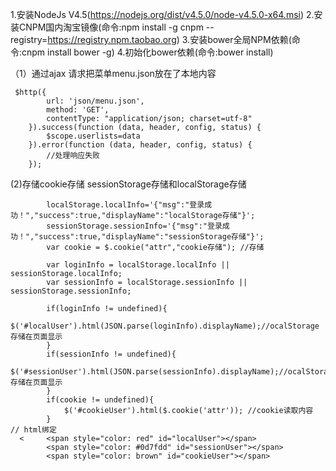 1.安装NodeJs V4.5(https://nodejs.org/dist/v4.5.0/node-v4.5.0-x64.msi)
2.安装CNPM国内淘宝镜像(命令:npm install -g cnpm --registry=https://registry.npm.taobao.org)
3.安装bower全局NPM依赖(命令:cnpm install bower -g)
4.初始化bower依赖(命令:bower install)


（1）通过ajax 请求把菜单menu.json放在了本地内容
```
 $http({
        url: 'json/menu.json',
        method: 'GET',
        contentType: "application/json; charset=utf-8"
    }).success(function (data, header, config, status) {
        $scope.userlists=data
    }).error(function (data, header, config, status) {
        //处理响应失败
    });

```
(2)存储cookie存储 sessionStorage存储和localStorage存储
```
        localStorage.localInfo='{"msg":"登录成功！","success":true,"displayName":"localStorage存储"}';
        sessionStorage.sessionInfo='{"msg":"登录成功！","success":true,"displayName":"sessionStorage存储"}';
        var cookie = $.cookie("attr","cookie存储"); //存储
        
        var loginInfo = localStorage.localInfo || sessionStorage.localInfo;
        var sessionInfo = localStorage.sessionInfo || sessionStorage.sessionInfo;
        
        if(loginInfo != undefined){
            $('#localUser').html(JSON.parse(loginInfo).displayName);//ocalStorage存储在页面显示
        }
        if(sessionInfo != undefined){
            $('#sessionUser').html(JSON.parse(sessionInfo).displayName);//ocalStorage存储在页面显示
        }
        if(cookie != undefined){
            $('#cookieUser').html($.cookie('attr')); //cookie读取内容
        }
// html绑定
  <     <span style="color: red" id="localUser"></span>
        <span style="color: #0d7fdd" id="sessionUser"></span>
        <span style="color: brown" id="cookieUser"></span>
```